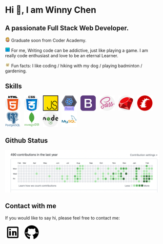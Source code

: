 # Hi 👊, I am Winny Chen

## A passionate Full Stack Web Developer.

![girl](./images/girl.png) Graduate soon from Coder Academy.

![coding](./images/coding.png)
For me, Writing code can be addictive, just like playing a game. I am really code enthusiast and love to be an eternal Learner.

![fun](./images/fun.png) Fun facts: I like coding / hiking with my dog / playing badminton / gardening.

## Skills

<img src="./images/html.png" width="50">&nbsp;&nbsp;&nbsp;<img src="./images/css.png" width="50">&nbsp;&nbsp;&nbsp;<img src="./images/js.png" width="50">&nbsp;&nbsp;&nbsp;<img src="./images/react.png" width="50">&nbsp;&nbsp;&nbsp;<img src="./images/bootstrap.png" width="50">&nbsp;&nbsp;&nbsp;<img src="./images/sass.png" width="50">&nbsp;&nbsp;&nbsp;<img src="./images/ruby.png" width="50">&nbsp;&nbsp;&nbsp;<img src="./images/rails.png" width="50">&nbsp;&nbsp;&nbsp;<img src="./images/psql.png" width="50">&nbsp;&nbsp;&nbsp;<img src="./images/mongoDB.png" width="50">&nbsp;&nbsp;&nbsp;<img src="./images/nodejs.png" width="50">&nbsp;&nbsp;&nbsp;<img src="./images/mysql.png" width="50">&nbsp;&nbsp;&nbsp;

## Github Status

![fun](./images/githubStatus.png)

## Contact with me

If you would like to say hi, please feel free to contact me:

<a href="https://www.linkedin.com/in/winny-chen-28069020b/" rel="linkin">![linkin](./images/linkin.png)</a>&nbsp;&nbsp;&nbsp;<a href="https://github.com/winny1212" rel="github">![linkin](./images/github.png)</a>
